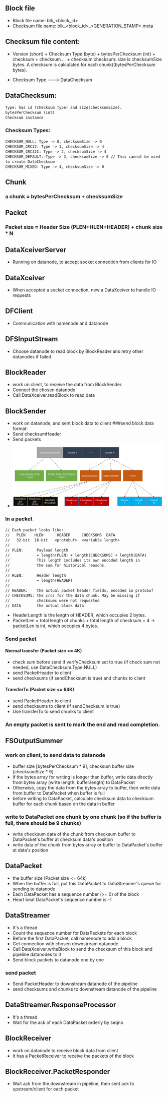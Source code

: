 ## Block file
* Block file name: blk_<block_id>
* Checksum file name: blk_<block_id>_<GENERATION_STAMP>.meta


## Checksum file content: 
* Version (short) + Checksum Type (byte) + bytesPerChecksum (int) + checksum + checksum ... + checksum
checksum: size is checksumSize bytes. A checksum is calculated for each chunk((bytesPerChecksum bytes).

* Checksum Type ---> DataChecksum

## DataChecksum:
    Type: has id (Checksum Type) and size(checksumSize).
    bytesPerChecksum (int)
    Checksum instance
### Checksum Types:
    CHECKSUM_NULL: Type -> 0, checksumSize -> 0
    CHECKSUM_CRC32: Type -> 1, checksumSize -> 4
    CHECKSUM_CRC32C: Type -> 2, checksumSize -> 4
    CHECKSUM_DEFAULT: Type -> 3, checksumSize -> 0 // This cannot be used to create DataChecksum
    CHECKSUM_MIXED: Type -> 4, checksumSize -> 0

## Chunk
### a chunk = bytesPerChecksum  +  checksumSize

## Packet
### Packet size = Header Size (PLEN+HLEN+HEADER) + chunk size * N

## DataXceiverServer
* Running on datanode, to accept socket connection from clients for IO
## DataXceiver
* When accepted a socket connection, new a DataXceiver to handle IO requests
## DFClient
* Communication with namenode and datanode

## DFSInputStream
* Choose datanode to read block by BlockReader ans retry other datanodes if failed

## BlockReader
* work on client, to receive the data from BlockSender.
* Connect the chosen datanode
* Call DataXceiver.readBlock to read data

## BlockSender
* work on datanode, and sent block data to client
###send block data format:
* Send checksumHeader
* Send packets
* ![](./img/send_block_data.png)
### In a packet
    // Each packet looks like:
    //   PLEN    HLEN      HEADER     CHECKSUMS  DATA
    //   32-bit  16-bit   <protobuf>  <variable length>
    //
    // PLEN:      Payload length
    //            = length(PLEN) + length(CHECKSUMS) + length(DATA)
    //            This length includes its own encoded length in
    //            the sum for historical reasons.
    //
    // HLEN:      Header length
    //            = length(HEADER)
    //
    // HEADER:    the actual packet header fields, encoded in protobuf
    // CHECKSUMS: the crcs for the data chunk. May be missing if
    //            checksums were not requested
    // DATA       the actual block data
* HeaderLength is the length of HEADER, which occupies 2 bytes.
* PacketLen = total length of chunks + total length of checksum + 4 -> packetLen is int, which occupies 4 bytes.
### Send packet
#### Normal transfer  (Packet size <= 4K)
* check sum before send if verifyChecksum set to true (if check sum not needed, use DataChecksum.Type.NULL)
* send PacketHeader to client
* send checksums (if sendChecksum is true) and chunks to client 
#### TransferTo (Packet size <= 64K)
* send PacketHeader to client
* send checksums to client (if sendChecksum is true)
* Use transferTo to send chunks to client
### An empty packet is sent to mark the end and read completion.

## FSOutputSummer 
### work on client, to send data to datanode
* buffer size [bytesPerChecksum * 9], checksum buffer size [checksumSize * 9]
* if the bytes array for writing is longer than buffer, write data directly from bytes array (write length: buffer.length) to DataPacket
* Otherwise, copy the data from the bytes array to buffer, then write data from buffer to DataPacket when buffer is full
* before writing to DataPacket, calculate checksum data to checksum buffer for each chunk based on the data in buffer
### write to DataPacket one chunk by one chunk (so if the buffer is full, there should be 9 chunks)
* write checksum data of the chunk from checksum buffer to DataPacket's buffer at checksum data's position
* write data of the chunk from bytes array or buffer to DataPacket's buffer at data's position
## DataPacket
* the buffer size (Packet size <= 64k) 
* When the buffer is full, put this DataPacket to DataStreamer's queue for sending to datanode
* Each DataPacket has a sequence number (>= 0) of the block
* Heart beat DataPacket's sequence number is -1
## DataStreamer
* It's a thread
* Count the sequence number for DataPackets for each block
* Before the first DataPacket, call namenode to add a block
* Get connection with chosen downstream datanode 
* Call DataXceiver.writeBlock to send the checksum of this block and pipeline datanodes to it
* Send block packets to datanode one by one
### send packet
* Send PacketHeader to downstream datanode of the pipeline 
* send checksums and chunks to downstream datanode of the pipeline 

## DataStreamer.ResponseProcessor
* It's a thread
* Wait for the ack of each DataPacket orderly by seqno

## BlockReceiver
* work on datanode to receive block data from client
* It has a PacketReceiver to receive the packets of the block

## BlockReceiver.PacketResponder
* Wait ack from the downstream in pipeline, then sent ack to upstream/client for each packet






